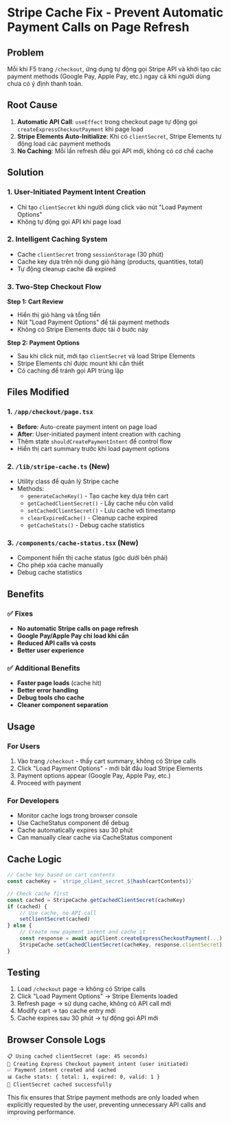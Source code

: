 # Stripe Cache Fix - Prevent Automatic Payment Calls on Page Refresh

## Problem
Mỗi khi F5 trang `/checkout`, ứng dụng tự động gọi Stripe API và khởi tạo các payment methods (Google Pay, Apple Pay, etc.) ngay cả khi người dùng chưa có ý định thanh toán.

## Root Cause
1. **Automatic API Call**: `useEffect` trong checkout page tự động gọi `createExpressCheckoutPayment` khi page load
2. **Stripe Elements Auto-Initialize**: Khi có `clientSecret`, Stripe Elements tự động load các payment methods
3. **No Caching**: Mỗi lần refresh đều gọi API mới, không có cơ chế cache

## Solution

### 1. User-Initiated Payment Intent Creation
- Chỉ tạo `clientSecret` khi người dùng click vào nút "Load Payment Options"
- Không tự động gọi API khi page load

### 2. Intelligent Caching System
- Cache `clientSecret` trong `sessionStorage` (30 phút)
- Cache key dựa trên nội dung giỏ hàng (products, quantities, total)
- Tự động cleanup cache đã expired

### 3. Two-Step Checkout Flow
**Step 1: Cart Review**
- Hiển thị giỏ hàng và tổng tiền
- Nút "Load Payment Options" để tải payment methods
- Không có Stripe Elements được tải ở bước này

**Step 2: Payment Options**
- Sau khi click nút, mới tạo `clientSecret` và load Stripe Elements
- Stripe Elements chỉ được mount khi cần thiết
- Có caching để tránh gọi API trùng lặp

## Files Modified

### 1. `/app/checkout/page.tsx`
- **Before**: Auto-create payment intent on page load
- **After**: User-initiated payment intent creation with caching
- Thêm state `shouldCreatePaymentIntent` để control flow
- Hiển thị cart summary trước khi load payment options

### 2. `/lib/stripe-cache.ts` (New)
- Utility class để quản lý Stripe cache
- Methods:
  - `generateCacheKey()` - Tạo cache key dựa trên cart
  - `getCachedClientSecret()` - Lấy cache nếu còn valid
  - `setCachedClientSecret()` - Lưu cache với timestamp
  - `clearExpiredCache()` - Cleanup cache expired
  - `getCacheStats()` - Debug cache statistics

### 3. `/components/cache-status.tsx` (New)
- Component hiển thị cache status (góc dưới bên phải)
- Cho phép xóa cache manually
- Debug cache statistics

## Benefits

### ✅ Fixes
- **No automatic Stripe calls on page refresh**
- **Google Pay/Apple Pay chỉ load khi cần**
- **Reduced API calls và costs**
- **Better user experience**

### ✅ Additional Benefits
- **Faster page loads** (cache hit)
- **Better error handling**
- **Debug tools cho cache**
- **Cleaner component separation**

## Usage

### For Users
1. Vào trang `/checkout` - thấy cart summary, không có Stripe calls
2. Click "Load Payment Options" - mới bắt đầu load Stripe Elements
3. Payment options appear (Google Pay, Apple Pay, etc.)
4. Proceed with payment

### For Developers
- Monitor cache logs trong browser console
- Use CacheStatus component để debug
- Cache automatically expires sau 30 phút
- Can manually clear cache via CacheStatus component

## Cache Logic
```javascript
// Cache key based on cart contents
const cacheKey = `stripe_client_secret_${hash(cartContents)}`

// Check cache first
const cached = StripeCache.getCachedClientSecret(cacheKey)
if (cached) {
    // Use cache, no API call
    setClientSecret(cached)
} else {
    // Create new payment intent and cache it
    const response = await apiClient.createExpressCheckoutPayment(...)
    StripeCache.setCachedClientSecret(cacheKey, response.clientSecret)
}
```

## Testing
1. Load `/checkout` page → không có Stripe calls
2. Click "Load Payment Options" → Stripe Elements loaded
3. Refresh page → sử dụng cache, không có API call mới
4. Modify cart → tạo cache entry mới
5. Cache expires sau 30 phút → tự động gọi API mới

## Browser Console Logs
```
📋 Using cached clientSecret (age: 45 seconds)
🔄 Creating Express Checkout payment intent (user initiated)
✅ Payment intent created and cached
📊 Cache stats: { total: 1, expired: 0, valid: 1 }
💾 ClientSecret cached successfully
```

This fix ensures that Stripe payment methods are only loaded when explicitly requested by the user, preventing unnecessary API calls and improving performance.